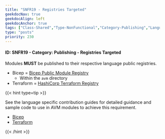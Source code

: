 ```yaml
---
title: "SNFR19 - Registries Targeted"
geekdocNav: true
geekdocAlign: left
geekdocAnchor: true
tags: ["Class-Shared","Type-NonFunctional","Category-Publishing","Language-Shared","Enforcement-MUST","Persona-Owner","Persona-Contributor","Lifecycle-Maintenance"]
type: "posts"
priority: 230
---
```


#### ID: SNFR19 - Category: Publishing - Registries Targeted

Modules **MUST** be published to their respective language public registries.

- Bicep = [Bicep Public Module Registry](https://aka.ms/BRM)
  - Within the `avm` directory
- Terraform = [HashiCorp Terraform Registry](https://registry.terraform.io/)

{{< hint type=tip >}}

See the language specific contribution guides for detailed guidance and sample code to use in AVM modules to achieve this requirement.

- [Bicep](/Azure-Verified-Modules/contributing/bicep/)
- [Terraform](/Azure-Verified-Modules/contributing/terraform/)

{{< /hint >}}
